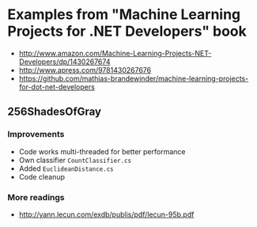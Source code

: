 # Examples from "Machine Learning Projects for .NET Developers" book

* http://www.amazon.com/Machine-Learning-Projects-NET-Developers/dp/1430267674
* http://www.apress.com/9781430267676
* https://github.com/mathias-brandewinder/machine-learning-projects-for-dot-net-developers

## 256ShadesOfGray

### Improvements

* Code works multi-threaded for better performance
* Own classifier `CountClassifier.cs`
* Added `EuclideanDistance.cs`
* Code cleanup

### More readings

* http://yann.lecun.com/exdb/publis/pdf/lecun-95b.pdf

